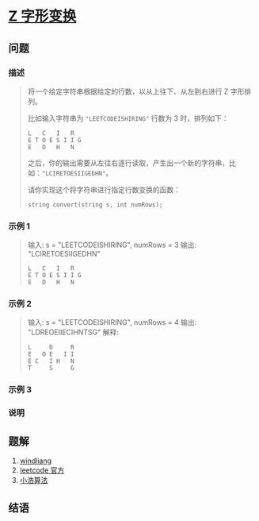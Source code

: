 # [Z 字形变换](https://leetcode-cn.com/problems/zigzag-conversion/)

## 问题

### 描述

> 将一个给定字符串根据给定的行数，以从上往下、从左到右进行 Z 字形排列。
>
> 比如输入字符串为 `"LEETCODEISHIRING"` 行数为 3 时，排列如下：
>
> ```
> L   C   I   R
> E T O E S I I G
> E   D   H   N
> ```
>
> 之后，你的输出需要从左往右逐行读取，产生出一个新的字符串，比如：`"LCIRETOESIIGEDHN"`。
>
> 请你实现这个将字符串进行指定行数变换的函数：
>
> ```
> string convert(string s, int numRows);
> ```

### 示例 1

> 输入: s = "LEETCODEISHIRING", numRows = 3
> 输出: "LCIRETOESIIGEDHN"
>
> ```text
> L   C   I   R
> E T O E S I I G
> E   D   H   N
> ```

### 示例 2

> 输入: s = "LEETCODEISHIRING", numRows = 4
> 输出: "LDREOEIIECIHNTSG"
> 解释:
>
> ```text
> L     D     R
> E   O E   I I
> E C   I H   N
> T     S     G
> ```

### 示例 3

>

### 说明

## 题解

1. [windliang](https://leetcode.wang/leetCode-6-ZigZag-Conversion.html)
2. [leetcode 官方](https://leetcode-cn.com/problems/zigzag-conversion/solution/z-zi-xing-bian-huan-by-leetcode/)
3. [小浩算法](https://www.geekxh.com/1.0.数组系列/009.html#_02、题目分析)

## 结语
